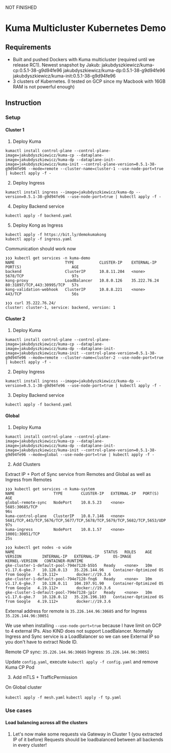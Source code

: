 NOT FINISHED

# Kuma Multicluster Kubernetes Demo

## Requirements

* Built and pushed Dockers with Kuma multicluster (required until we release RC1).
  Newest snapshot by Jakub:
  jakubdyszkiewicz/kuma-cp:0.5.1-38-g9d94fe96
  jakubdyszkiewicz/kuma-dp:0.5.1-38-g9d94fe96
  jakubdyszkiewicz/kuma-init:0.5.1-38-g9d94fe96
* 3 clusters of Kubernetes. (I tested on GCP since my Macbook with 16GB RAM is not powerful enough)

## Instruction

### Setup

#### Cluster 1

1. Deploy Kuma
```
kumactl install control-plane --control-plane-image=jakubdyszkiewicz/kuma-cp --dataplane-image=jakubdyszkiewicz/kuma-dp --dataplane-init-image=jakubdyszkiewicz/kuma-init --control-plane-version=0.5.1-38-g9d94fe96 --mode=remote --cluster-name=cluster-1 --use-node-port=true | kubectl apply -f -
```

2. Deploy Ingress
```
kumactl install ingress --image=jakubdyszkiewicz/kuma-dp --version=0.5.1-38-g9d94fe96 --use-node-port=true | kubectl apply -f -
```

4. Deploy Backend service

```
kubectl apply -f backend.yaml
```

5. Deploy Kong as Ingress
```
kubectl apply -f https://bit.ly/demokumakong
kubectl apply -f ingress.yaml
```

Communication should work now

```
❯❯❯ kubectl get services -n kuma-demo
NAME                      TYPE           CLUSTER-IP    EXTERNAL-IP    PORT(S)                      AGE
backend                   ClusterIP      10.8.11.204   <none>         5678/TCP                     97s
kong-proxy                LoadBalancer   10.8.0.126    35.222.76.24   80:31897/TCP,443:30995/TCP   57s
kong-validation-webhook   ClusterIP      10.8.8.221    <none>         443/TCP                      56s

❯❯❯ curl 35.222.76.24/
cluster: cluster-1, service: backend, version: 1
```

#### Cluster 2

1. Deploy Kuma
```
kumactl install control-plane --control-plane-image=jakubdyszkiewicz/kuma-cp --dataplane-image=jakubdyszkiewicz/kuma-dp --dataplane-init-image=jakubdyszkiewicz/kuma-init --control-plane-version=0.5.1-38-g9d94fe96 --mode=remote --cluster-name=cluster-2 --use-node-port=true | kubectl apply -f -
```

2. Deploy Ingress
```
kumactl install ingress --image=jakubdyszkiewicz/kuma-dp --version=0.5.1-38-g9d94fe96 --use-node-port=true | kubectl apply -f -
```

3. Deploy Backend service

```
kubectl apply -f backend.yaml
```

#### Global

1. Deploy Kuma
```
kumactl install control-plane --control-plane-image=jakubdyszkiewicz/kuma-cp --dataplane-image=jakubdyszkiewicz/kuma-dp --dataplane-init-image=jakubdyszkiewicz/kuma-init --control-plane-version=0.5.1-38-g9d94fe96 --mode=global --use-node-port=true | kubectl apply -f -
```

2. Add Clusters

Extract IP + Port of Sync service from Remotes and Global as well as Ingress from Remotes

```
❯❯❯ kubectl get services -n kuma-system
NAME                 TYPE        CLUSTER-IP   EXTERNAL-IP   PORT(S)                                                                  AGE
global-remote-sync   NodePort    10.8.5.23    <none>        5685:30685/TCP                                                           96s
kuma-control-plane   ClusterIP   10.8.7.146   <none>        5681/TCP,443/TCP,5676/TCP,5677/TCP,5678/TCP,5679/TCP,5682/TCP,5653/UDP   97s
kuma-ingress         NodePort    10.8.1.57    <none>        10001:30051/TCP                                                          25s
```

```
❯❯❯ kubectl get nodes -o wide
NAME                                       STATUS   ROLES    AGE   VERSION         INTERNAL-IP   EXTERNAL-IP      OS-IMAGE                             KERNEL-VERSION   CONTAINER-RUNTIME
gke-cluster-1-default-pool-794e7128-b5b5   Ready    <none>   10m   v1.17.6-gke.7   10.128.0.13   35.226.144.96    Container-Optimized OS from Google   4.19.112+        docker://19.3.6
gke-cluster-1-default-pool-794e7128-fnq6   Ready    <none>   10m   v1.17.6-gke.7   10.128.0.11   104.197.91.90    Container-Optimized OS from Google   4.19.112+        docker://19.3.6
gke-cluster-1-default-pool-794e7128-jp1r   Ready    <none>   10m   v1.17.6-gke.7   10.128.0.12   35.226.196.103   Container-Optimized OS from Google   4.19.112+        docker://19.3.6
```

External address for remote is `35.226.144.96:30685` and for Ingress `35.226.144.96:30051`

We use when installing `--use-node-port=true` because I have limit on GCP to 4 external IPs. Also KIND does not support LoadBalancer.
Normally Ingress and Sync service is a LoadBalancer so we can see External IP so you don't have to extract Node ID.

Remote CP sync: `35.226.144.96:30685`
Ingress: `35.226.144.96:30051`

Update `config.yaml`, execute `kubectl apply -f config.yaml` and remove Kuma CP Pod

3. Add mTLS + TrafficPermission

On Global cluster

`kubectl apply -f mesh.yaml`
`kubectl apply -f tp.yaml`

### Use cases

#### Load balancing across all the clusters
1. Let's now make some requests via Gateway in Cluster 1 (you extracted IP of it before)
   Requests should be loadbalanced between all backends in every cluster!
